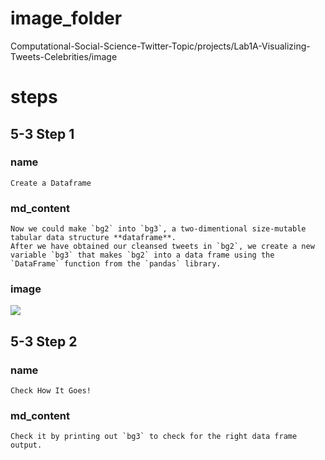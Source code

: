 # image_folder

Computational-Social-Science-Twitter-Topic/projects/Lab1A-Visualizing-Tweets-Celebrities/image

# steps
## 5-3 Step 1
### name
```
Create a Dataframe
```
### md_content
```
Now we could make `bg2` into `bg3`, a two-dimentional size-mutable tabular data structure **dataframe**.
After we have obtained our cleansed tweets in `bg2`, we create a new variable `bg3` that makes `bg2` into a data frame using the `DataFrame` function from the `pandas` library. 
```
### image
<img src="image/DataFrames.png"/>

## 5-3 Step 2
### name
```
Check How It Goes!
```
### md_content
```
Check it by printing out `bg3` to check for the right data frame output.
```


